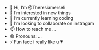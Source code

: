 - 👋 Hi, I’m @Theresiamerseli
- 👀 I’m interested in new things
- 🌱 I’m currently learning coding
- 💞️ I’m looking to collaborate on instragam
- 📫 How to reach me ...
- 😄 Pronouns: ...
- ⚡ Fun fact: i really like u 💗

<!---
Theresiamerseli/Theresiamerseli is a ✨ special ✨ repository because its `README.md` (this file) appears on your GitHub profile.
You can click the Preview link to take a look at your changes.
--->
